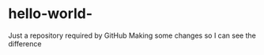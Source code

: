 # hello-world-
Just a repository required by GitHub
Making some changes so I can see the difference
